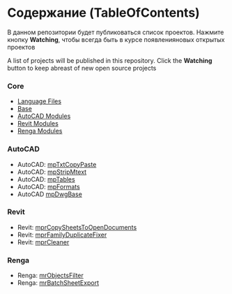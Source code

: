 # Содержание (TableOfContents)
В данном репозитории будет публиковаться список проектов. Нажмите кнопку **Watching**, чтобы всегда быть в курсе появленияновых открытых проектов

A list of projects will be published in this repository. Click the **Watching** button to keep abreast of new open source projects

### Core ###
- [Language Files](https://github.com/ModPlus-Software/Core_LanguageFiles)
- [Base](https://github.com/ModPlus-Software/Core_Base)
- [AutoCAD Modules](https://github.com/ModPlus-Software/Core_AutoCAD_Modules)
- [Revit Modules](https://github.com/ModPlus-Software/Core_Revit_Modules)
- [Renga Modules](https://github.com/ModPlus-Software/Core_Renga_Modules)

### AutoCAD ###
- AutoCAD: [mpTxtCopyPaste](https://github.com/ModPlus-Software/AutoCAD_mpTxtCopyPaste)
- AutoCAD: [mpStripMtext](https://github.com/ModPlus-Software/AutoCAD_mpStripMtext)
- AutoCAD: [mpTables](https://github.com/ModPlus-Software/AutoCAD_mpTables)
- AutoCAD: [mpFormats](https://github.com/ModPlus-Software/AutoCAD_mpFormats)
- AutoCAD [mpDwgBase](https://github.com/ModPlus-Software/AutoCAD_mpDwbBase)
### Revit ###
- Revit: [mprCopySheetsToOpenDocuments](https://github.com/ModPlus-Software/Revit_mprCopySheetsToOpenDocuments)
- Revit: [mprFamilyDuplicateFixer](https://github.com/ModPlus-Software/Revit_mprFamilyDuplicateFixer)
- Revit: [mprCleaner](https://github.com/ModPlus-Software/Revit_mprCleaner)
### Renga ###
- Renga: [mrObjectsFilter](https://github.com/ModPlus-Software/Renga_mrObjectsFilter)
- Renga: [mrBatchSheetExport](https://github.com/ModPlus-Software/Renga_mrBatchSheetExport)
